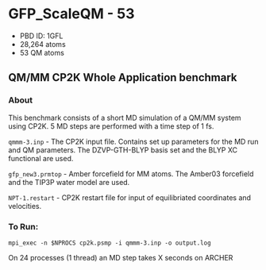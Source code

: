 # GFP_ScaleQM - 53

* PBD ID: 1GFL
* 28,264 atoms
* 53 QM atoms

## QM/MM CP2K Whole Application benchmark

### About

This benchmark consists of a short MD simulation of a QM/MM system using CP2K. 
5 MD steps are performed with a time step of 1 fs.

``qmmm-3.inp`` - The CP2K input file. Contains set up parameters for the MD run 
and QM parameters. The DZVP-GTH-BLYP basis set and the BLYP XC functional are used.

``gfp_new3.prmtop`` - Amber forcefield for MM atoms. The Amber03 forcefield and
the TIP3P water model are used.

``NPT-1.restart`` - CP2K restart file for input of equilibriated coordinates and velocities.



### To Run: 

    mpi_exec -n $NPROCS cp2k.psmp -i qmmm-3.inp -o output.log

On 24 processes (1 thread) an MD step takes X seconds on ARCHER